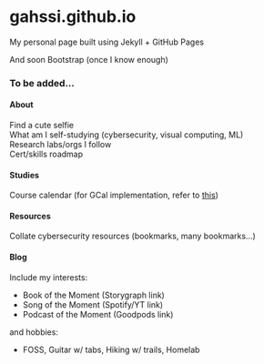 # gahssi.github.io

My personal page built using Jekyll + GitHub Pages

And soon Bootstrap (once I know enough)

### To be added...

#### About
Find a cute selfie  
What am I self-studying (cybersecurity, visual computing, ML)  
Research labs/orgs I follow  
Cert/skills roadmap

#### Studies
Course calendar (for GCal implementation, refer to [this](https://www.raymondcamden.com/2017/02/24/an-example-of-a-static-site-with-a-dynamic-calendar))

#### Resources
Collate cybersecurity resources (bookmarks, many bookmarks...)

#### Blog
Include my interests:
* Book of the Moment (Storygraph link)
* Song of the Moment (Spotify/YT link)
* Podcast of the Moment (Goodpods link)

and hobbies:
* FOSS, Guitar w/ tabs, Hiking w/ trails, Homelab
